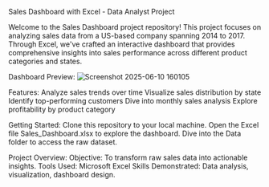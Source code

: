 Sales Dashboard with Excel - Data Analyst Project 

Welcome to the Sales Dashboard project repository! This project focuses on analyzing sales data from a US-based company spanning 2014 to 2017. Through Excel, we've crafted an interactive dashboard that provides comprehensive insights into sales performance across different product categories and states.

Dashboard Preview:
![Screenshot 2025-06-10 160105](https://github.com/user-attachments/assets/37125270-dbec-4efc-b19e-ac518e21bf64)


Features:
Analyze sales trends over time
Visualize sales distribution by state
Identify top-performing customers
Dive into monthly sales analysis
Explore profitability by product category

Getting Started:
Clone this repository to your local machine.
Open the Excel file Sales_Dashboard.xlsx to explore the dashboard.
Dive into the Data folder to access the raw dataset.

Project Overview:
Objective: To transform raw sales data into actionable insights.
Tools Used: Microsoft Excel
Skills Demonstrated: Data analysis, visualization, dashboard design.
